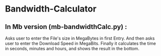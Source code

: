 # Bandwidth-Calculator

## In Mb version (mb-bandwidthCalc.py) :
  Asks user to enter the File's size in MegaBytes in first Entry.
  And then asks user to enter the Download Speed in MegaBits.
  Finally it calculates the time in seconds, minutes and hours, and shows the result in the bottom.
